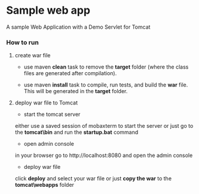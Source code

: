 # Sample web app

A sample Web Application with a Demo Servlet for Tomcat

### How to run

1. create war file

    - use maven **clean** task to remove the **target** folder 
    (where the class files are generated after compilation).
    
    - use maven **install** task to compile, run tests, and build the **war** file.
    This will be generated in the **target** folder.

2. deploy war file to Tomcat

    - start the tomcat server
    
    either use a saved session of mobaxterm to start the server or just go to the
    **tomcat\bin** and run the **startup.bat** command
    
    - open admin console
    
    in your browser go to http://localhost:8080 and open the admin console
    
    - deploy war file
    
    click **deploy** and select your war file or just **copy the war** to the 
    **tomcat\webapps** folder